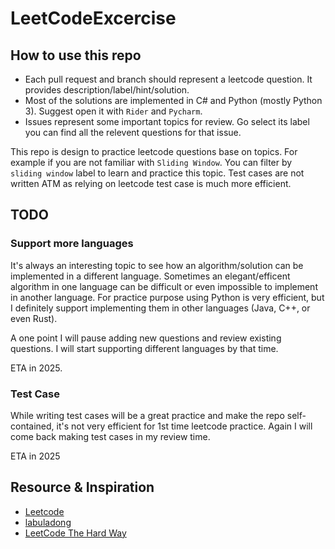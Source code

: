 # LeetCodeExcercise

## How to use this repo

* Each pull request and branch should represent a leetcode question. It provides description/label/hint/solution.
* Most of the solutions are implemented in C# and Python (mostly Python 3). Suggest open it with `Rider` and `Pycharm`.
* Issues represent some important topics for review. Go select its label you can find all the relevent questions for that issue.

This repo is design to practice leetcode questions base on topics. For example if you are not familiar with `Sliding Window`. You can filter by `sliding window` label to learn and practice this topic.
Test cases are not written ATM as relying on leetcode test case is much more efficient.

## TODO

### Support more languages

It's always an interesting topic to see how an algorithm/solution can be implemented in a different language. Sometimes an elegant/efficent algorithm in one language can be difficult or even impossible to implement in another language.
For practice purpose using Python is very efficient, but I definitely support implementing them in other languages (Java, C++, or even Rust).

A one point I will pause adding new questions and review existing questions. I will start supporting different languages by that time. 

ETA in 2025.

### Test Case

While writing test cases will be a great practice and make the repo self-contained, it's not very efficient for 1st time leetcode practice. Again I will come back making test cases in my review time. 

ETA in 2025

## Resource & Inspiration
* [Leetcode](https://leetcode.com/problemset/)
* [labuladong](https://labuladong.online/algo/home/)
* [LeetCode The Hard Way](https://leetcodethehardway.com/)
